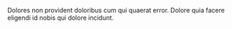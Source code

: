 Dolores non provident doloribus cum qui quaerat error.
Dolore quia facere eligendi id nobis qui dolore incidunt.